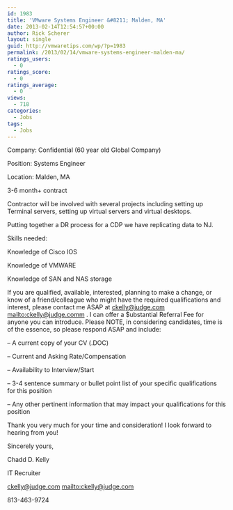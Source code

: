 ```yaml
---
id: 1983
title: 'VMware Systems Engineer &#8211; Malden, MA'
date: 2013-02-14T12:54:57+00:00
author: Rick Scherer
layout: single
guid: http://vmwaretips.com/wp/?p=1983
permalink: /2013/02/14/vmware-systems-engineer-malden-ma/
ratings_users:
  - 0
ratings_score:
  - 0
ratings_average:
  - 0
views:
  - 718
categories:
  - Jobs
tags:
  - Jobs
---
```

Company: Confidential (60 year old Global Company)

Position: Systems Engineer

Location: Malden, MA

3-6 month+ contract

Contractor will be involved with several projects including setting up Terminal servers, setting up virtual servers and virtual desktops.

Putting together a DR process for a CDP we have replicating data to NJ.

Skills needed: 

Knowledge of Cisco IOS

Knowledge of VMWARE

Knowledge of SAN and NAS storage

If you are qualified, available, interested, planning to make a change, or know of a friend/colleague who might have the required qualifications and interest, please contact me ASAP at ckelly@judge.com <mailto:ckelly@judge.comm> . I can offer a $ubstantial Referral Fee for anyone you can introduce. Please NOTE, in considering candidates, time is of the essence, so please respond ASAP and include:

&#8211; A current copy of your CV (.DOC)

&#8211; Current and Asking Rate/Compensation

&#8211; Availability to Interview/Start

&#8211; 3-4 sentence summary or bullet point list of your specific qualifications for this position

&#8211; Any other pertinent information that may impact your qualifications for this position

Thank you very much for your time and consideration! I look forward to hearing from you!

Sincerely yours,

Chadd D. Kelly
  
IT Recruiter
  
ckelly@judge.com <mailto:ckelly@judge.com>
  
813-463-9724